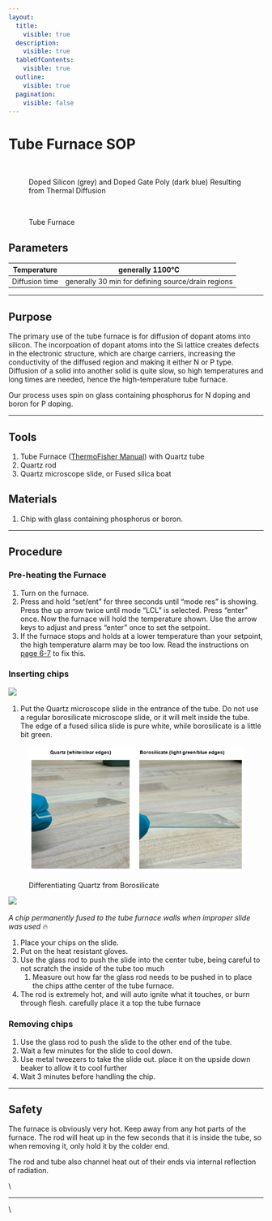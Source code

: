 ```yaml
---
layout:
  title:
    visible: true
  description:
    visible: true
  tableOfContents:
    visible: true
  outline:
    visible: true
  pagination:
    visible: false
---
```


# Tube Furnace SOP



<figure><img src="../.gitbook/assets/image (16) (1).png" alt="" width="256"><figcaption><p>Doped Silicon (grey) and Doped Gate Poly (dark blue) Resulting from Thermal Diffusion</p></figcaption></figure>

<figure><img src="https://lh3.googleusercontent.com/7qir7MnBPj-CUMSZWvlnCNPq5UV52gKTtnjRzcUaLVMF8-oqR11-48frpT_9RhUaT4LfpejWoQORQlAR0zCBQMYhZPg6n2mjp0EcBlpQsRGzJKBjwngtWeMu4vKebWMiOmyAfP3Ax9iW9IBCtzLPDQo" alt="" width="375"><figcaption><p>Tube Furnace</p></figcaption></figure>

## Parameters

| Temperature    | generally 1100°C                                   |
| -------------- | -------------------------------------------------- |
| Diffusion time | generally 30 min for defining source/drain regions |

***

## Purpose

The primary use of the tube furnace is for diffusion of dopant atoms into silicon. The incorpoation of dopant atoms into the Si lattice creates defects in the electronic structure, which are charge carriers, increasing the conductivity of the diffused region and making it either N or P type. Diffusion of a solid into another solid is quite slow, so high temperatures and long times are needed, hence the high-temperature tube furnace.

Our process uses spin on glass containing phosphorus for N doping and boron for P doping.

***

## Tools

1. Tube Furnace ([ThermoFisher Manual](https://drive.google.com/file/d/1ZI5JLqLPNKlWIGWCSD1lCgYlSFpEnkOj/view?usp=sharing)) with Quartz tube
2. Quartz rod
3. Quartz microscope slide, or Fused silica boat

## Materials

1. Chip with glass containing phosphorus or boron.

***

## Procedure

### Pre-heating the Furnace

1. Turn on the furnace.&#x20;
2. Press and hold “set/ent” for three seconds until “mode res” is showing. Press the up arrow twice until mode “LCL” is selected. Press “enter” once. Now the furnace will hold the temperature shown. Use the arrow keys to adjust and press “enter” once to set the setpoint.&#x20;
3. If the furnace stops and holds at a lower temperature than your setpoint, the high temperature alarm may be too low. Read the instructions on [page 6-7](https://drive.google.com/file/d/1ZI5JLqLPNKlWIGWCSD1lCgYlSFpEnkOj/view?usp=sharing) to fix this.

### Inserting chips

![](https://lh5.googleusercontent.com/wXurgh65gFX6Em6MDdvlSiRRvWrNOUFiQ3A_7IbE6lcTO1wunEGcIgzzVtXCno_Cqv61BXWATX3zHmQOIGmaiYzDI0crFLY7eiXBXj9PiV8cPImylx_-1X16ZSdvRn5DL9FhGQJJyTwVYr8ciRkIdB8)

1. Put the Quartz microscope slide in the entrance of the tube. Do not use a regular borosilicate microscope slide, or it will melt inside the tube. The edge of a fused silica slide is pure white, while borosilicate is a little bit green.



<figure><img src="../.gitbook/assets/image (1) (1).png" alt=""><figcaption><p>Differentiating Quartz from Borosilicate</p></figcaption></figure>

![](<../.gitbook/assets/melted chip in tube furnace.jpg>)

_A chip permanently fused to the tube furnace walls when improper slide was used_ :fire:

1. Place your chips on the slide.
2. Put on the heat resistant gloves.
3. Use the glass rod to push the slide into the center tube, being careful to not scratch the inside of the tube too much
   1. Measure out how far the glass rod needs to be pushed in to place the chips atthe center of the tube furnace.
4. The rod is extremely hot, and will auto ignite what it touches, or burn through flesh. carefully place it a top the tube furnace

### Removing chips

1. Use the glass rod to push the slide to the other end of the tube.
2. Wait a few minutes for the slide to cool down.
3. Use metal tweezers to take the slide out. place it on the upside down beaker to allow it to cool further
4. Wait 3 minutes before handling the chip.

***

## Safety

The furnace is obviously very hot. Keep away from any hot parts of the furnace. The rod will heat up in the few seconds that it is inside the tube, so when removing it, only hold it by the colder end.

The rod and tube also channel heat out of their ends via internal reflection of radiation.

\


***

\
